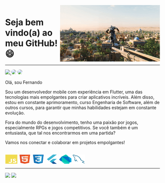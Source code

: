 <img src = "banner.gif" width = "325px" align = "right">

# Seja bem vindo(a) ao meu GitHub! 😄

---
<div align="left"> 
<a href="https://www.instagram.com/fcarrascozzo/" target="_blank"><img src="https://img.shields.io/badge/-Instagram-%23E4405F?style=for-the-badge&logo=instagram&logoColor=white"</a>
<a href="https://www.linkedin.com/in/fernandocarrascozzo/" target="_blank"><img src="https://img.shields.io/badge/-LinkedIn-%230077B5?style=for-the-badge&logo=linkedin&logoColor=white" style="border-radius: 30px" target="_blank"></a> 
<a href="https://steamcommunity.com/id/MysticSouls/" target="_blank"><img src="https://img.shields.io/badge/-Steam-black?style=for-the-badge&logo=Steam&logoColor=white" style="border-radius: 30px" target="_blank"></a> 
</div>

Olá, sou Fernando

Sou um desenvolvedor mobile com experiência em Flutter, uma das tecnologias mais empolgantes para criar aplicativos incríveis. Além disso, estou em constante aprimoramento, curso Engenharia de Software, além de outros cursos, para garantir que minhas habilidades estejam em constante evolução.

Fora do mundo do desenvolvimento, tenho uma paixão por jogos, especialmente RPGs e jogos competitivos. Se você também é um entusiasta, que tal nos encontrarmos em uma partida?

Vamos nos conectar e colaborar em projetos empolgantes!

<div style="display: inline_block"><br>
  <img align="center" alt="Fernando-Js" height="30" width="40" src="https://raw.githubusercontent.com/devicons/devicon/master/icons/javascript/javascript-plain.svg">
  <img align="center" alt="Fernando-HTML" height="30" width="40" src="https://raw.githubusercontent.com/devicons/devicon/master/icons/html5/html5-original.svg">
  <img align="center" alt="Fernando-CSS" height="30" width="40" src="https://raw.githubusercontent.com/devicons/devicon/master/icons/css3/css3-original.svg">
  <img align="center" alt="Fernando-flutter" height="30" width="40" src="https://raw.githubusercontent.com/devicons/devicon/master/icons/flutter/flutter-original.svg">
  <img align="center" alt="Fernando-dart" height="30" width="40" src="https://raw.githubusercontent.com/devicons/devicon/master/icons/dart/dart-original.svg">
  <img align="center" alt="Fernando-mysql" height="30" width="40" src="https://raw.githubusercontent.com/devicons/devicon/master/icons/mysql/mysql-original.svg">
</div>

---

<div align = "left">
<img height = "250em" src="https://github-readme-stats.vercel.app/api/top-langs/?username=fcarrascozzo&show_icons=true&theme=dracula&count_private=true"/>
<img height = "250em" src="https://github-readme-stats.vercel.app/api?username=fcarrascozzo&show_icons=true&show_icons=true&theme=dracula&count_private=true" />
</div>

